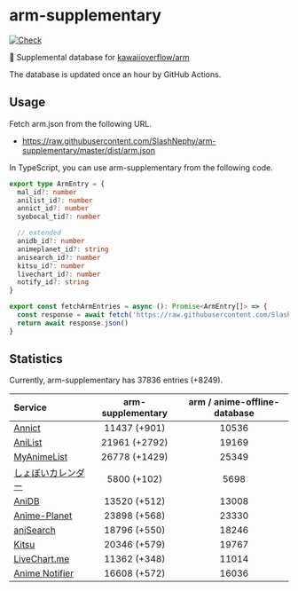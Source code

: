 # arm-supplementary

[![Check](https://github.com/SlashNephy/arm-supplementary/actions/workflows/check-node.yml/badge.svg)](https://github.com/SlashNephy/arm-supplementary/actions/workflows/check-node.yml)

💊 Supplemental database for [kawaiioverflow/arm](https://github.com/kawaiioverflow/arm)

The database is updated once an hour by GitHub Actions.

## Usage

Fetch arm.json from the following URL.

- https://raw.githubusercontent.com/SlashNephy/arm-supplementary/master/dist/arm.json

In TypeScript, you can use arm-supplementary from the following code.

```TypeScript
export type ArmEntry = {
  mal_id?: number
  anilist_id?: number
  annict_id?: number
  syobocal_tid?: number

  // extended
  anidb_id?: number
  animeplanet_id?: string
  anisearch_id?: number
  kitsu_id?: number
  livechart_id?: number
  notify_id?: string
}

export const fetchArmEntries = async (): Promise<ArmEntry[]> => {
  const response = await fetch('https://raw.githubusercontent.com/SlashNephy/arm-supplementary/master/dist/arm.json')
  return await response.json()
}
```

## Statistics

Currently, arm-supplementary has 37836 entries (+8249).

| Service                                     | arm-supplementary | arm / anime-offline-database |
| :------------------------------------------ | :---------------: | :--------------------------: |
| [Annict](https://annict.com)                |   11437 (+901)    |            10536             |
| [AniList](https://anilist.co)               |   21961 (+2792)   |            19169             |
| [MyAnimeList](https://myanimelist.net)      |   26778 (+1429)   |            25349             |
| [しょぼいカレンダー](https://cal.syoboi.jp) |    5800 (+102)    |             5698             |
| [AniDB](https://anidb.net)                  |   13520 (+512)    |            13008             |
| [Anime-Planet](https://anime-planet.com)    |   23898 (+568)    |            23330             |
| [aniSearch](https://anisearch.com)          |   18796 (+550)    |            18246             |
| [Kitsu](https://kitsu.io)                   |   20346 (+579)    |            19767             |
| [LiveChart.me](https://livechart.me)        |   11362 (+348)    |            11014             |
| [Anime Notifier](https://notify.moe)        |   16608 (+572)    |            16036             |
